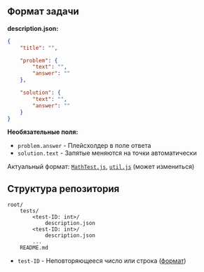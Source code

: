 
## Формат задачи
**description.json:**
```json
{
    "title": "",

    "problem": {
        "text": "",
        "answer": ""
    },

    "solution": {
        "text": "",
        "answer": ""
    }
}
```

**Необязательные поля:**
- `problem.answer` - Плейсхолдер в поле ответа
- `solution.text` - Запятые меняются на точки автоматически

Актуальный формат: [`MathTest.js`](https://github.com/nkg-17/math-tests-tv/blob/main/src/common/MathTest.js), [`util.js`](https://github.com/nkg-17/math-tests-tv/blob/main/src/api/util.js) (может измениться)

## Структура репозитория
```
root/
    tests/
        <test-ID: int>/
            description.json
        <test-ID: int>/
            description.json
        ...
    README.md
```
- `test-ID` - Неповторяющееся число или строка ([формат](https://github.com/nkg-17/math-tests-tv/blob/cb6ad52c47a8085fa9690786cccc11119293066e/src/common/MathTest.js#L62))
